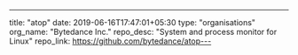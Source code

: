---
title: "atop"
date: 2019-06-16T17:47:01+05:30
type: "organisations"
org_name: "Bytedance Inc."
repo_desc: "System and process monitor for Linux"
repo_link: https://github.com/bytedance/atop---